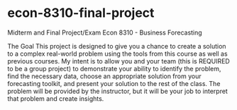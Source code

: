 # econ-8310-final-project
Midterm and Final Project/Exam Econ 8310 - Business Forecasting

The Goal
This project is designed to give you a chance to create a solution to a complex real-world problem using the tools from this course as well as previous
courses. My intent is to allow you and your team (this is REQUIRED to be
a group project) to demonstrate your ability to identify the problem, find the
necessary data, choose an appropriate solution from your forecasting toolkit,
and present your solution to the rest of the class. The problem will be provided by the instructor, but it will be your job to interpret that problem and
create insights.
